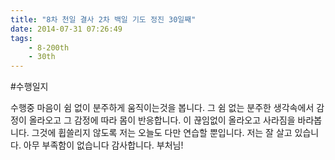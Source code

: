 ```yaml
---
title: "8차 천일 결사 2차 백일 기도 정진 30일째"
date: 2014-07-31 07:26:49
tags:
    - 8-200th
    - 30th
---
```


#수행일지

수행중 마음이 쉼 없이 분주하게 움직이는것을 봅니다. 그 쉼 없는 분주한 생각속에서 감정이 올라오고 그 감정에 따라 몸이 반응합니다. 이 끊임없이 올라오고 사라짐을 바라봅니다. 그것에 휩쓸리지 않도록 저는 오늘도 다만 연습할 뿐입니다. 저는 잘 살고 있습니다. 아무 부족함이 없습니다 감사합니다. 부처님!
